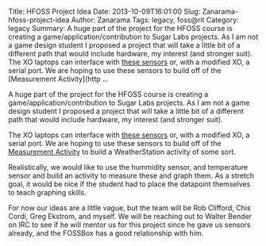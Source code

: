 Title: HFOSS Project Idea
Date: 2013-10-09T16:01:00
Slug: Zanarama-hfoss-project-idea
Author: Zanarama
Tags: legacy, foss@rit
Category: legacy
Summary: A huge part of the project for the HFOSS course is creating a game/application/contribution to Sugar Labs projects. As I am not a game design student I proposed a project that will take a little bit of a different path that would include hardware, my interest (and stronger suit).  The XO laptops can interface with [these sensors](http://wiki.laptop.org/go/Peripherals/Sensors) or, with a modified XO, a serial port. We are hoping to use these sensors to build off of the [Measurement Activity](http ... 

A huge part of the project for the HFOSS course is creating a
game/application/contribution to Sugar Labs projects. As I am not a game
design student I proposed a project that will take a little bit of a different
path that would include hardware, my interest (and stronger suit).

The XO laptops can interface with [these
sensors](http://wiki.laptop.org/go/Peripherals/Sensors) or, with a modified
XO, a serial port. We are hoping to use these sensors to build off of the
[Measurement Activity](http://wiki.laptop.org/go/Measure) to build a
WeatherStation activity of some sort.

Realistically, we would like to use the hummidity sensor, and temperature
sensor and build an activity to measure these and graph them. As a stretch
goal, it would be nice if the student had to place the datapoint themselves to
teach graphing skills.

For now our ideas are a little vague, but the team will be Rob Clifford, Chis
Cordi, Greg Ekstrom, and myself. We will be reaching out to Walter Bender on
IRC to see if he will mentor us for this project since he gave us sensors
already, and the FOSSBox has a good relationship with him.

